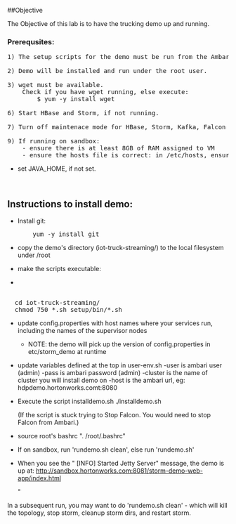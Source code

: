 ##Objective

The Objective of this lab is to have the trucking demo up and running.

### Prerequsites:

<pre>
1) The setup scripts for the demo must be run from the Ambari machine. For the lab please run it on sandbox.hortonworks.com.

2) Demo will be installed and run under the root user.

3) wget must be available.
	Check if you have wget running, else execute:
		$ yum -y install wget

6) Start HBase and Storm, if not running.

7) Turn off maintenace mode for HBase, Storm, Kafka, Falcon and Spark.

9) If running on sandbox:
	- ensure there is at least 8GB of RAM assigned to VM
	- ensure the hosts file is correct: in /etc/hosts, ensure hostname (e.g. sandbox.hortonworks.com) is mapped to actual IP of VM instead of 127.0.0.1
</pre>	

- set JAVA_HOME, if not set.

<pre>

</pre>

## Instructions to install demo:
 -  Install git:
 	<pre>
 		yum -y install git
 	</pre>

- copy the demo's directory (iot-truck-streaming/) to the local filesystem under /root

- make the scripts executable:
- 
<pre>  
  cd iot-truck-streaming/
  chmod 750 *.sh setup/bin/*.sh
</pre>

- update config.properties with host names where your services run,  including the names of the supervisor nodes
	- NOTE: the demo will pick up the version of config.properties in etc/storm_demo at runtime

- update variables defined at the top in user-env.sh
	-user is ambari user (admin)
	-pass is ambari password (admin)
	-cluster is the name of cluster you will install demo on
	-host is the ambari url, eg: hdpdemo.hortonworks.comt:8080

- Execute the script installdemo.sh
		./installdemo.sh
		
	(If the script is stuck trying to Stop Falcon. You would need to stop Falcon from Ambari.)
	
- source root's bashrc ". /root/.bashrc"

- If on sandbox, run 'rundemo.sh clean', else run 'rundemo.sh'

- When you see the 
	"
	[INFO] Started Jetty Server" message, the demo is up at: 
	http://sandbox.hortonworks.com:8081/storm-demo-web-app/index.html
	
	"


In a subsequent run, you may want to do 'rundemo.sh clean' 
	- which will kill the topology, stop storm, cleanup storm dirs, and restart storm.

